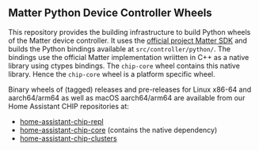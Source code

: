## Matter Python Device Controller Wheels

This repository provides the building infrastructure to build Python wheels of
the Matter device controller. It uses the [official project Matter SDK](https://github.com/project-chip/connectedhomeip/)
and builds the Python bindings available at `src/controller/python/`. The
bindings use the official Matter implementation wriitten in C++ as a native
library using ctypes bindings. The `chip-core` wheel contains this native
library. Hence the `chip-core` wheel is a platform specific wheel.

Binary wheels of (tagged) releases and pre-releases for Linux x86-64 and
aarch64/arm64 as well as macOS aarch64/arm64 are available from our Home
Assistant CHIP repositories at:

- [home-assistant-chip-repl](https://test.pypi.org/project/home-assistant-chip-repl/)
- [home-assistant-chip-core](https://test.pypi.org/project/home-assistant-chip-core/) (contains the native dependency)
- [home-assistant-chip-clusters](https://test.pypi.org/project/home-assistant-chip-clusters/)


